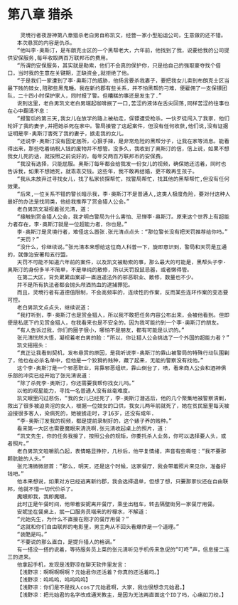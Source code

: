 # 第八章 猎杀
        灵境行者夜游神第八章猎杀老白男自称凯文，经营一家小型船运公司，生意做的还不错。
       本次悬赏的内容是仇杀。
       “他叫李·奥斯汀，是布朗克士区的一个黑帮老大，六年前，他找到了我，说要给我的公司提供安保服务,每年收取两百万联邦币的费用。
       “所谓的安保服务，其实就是勒索，他们不会真的保护你，只是给自己的强取豪夺找个借口，当时我的生意在关键期，正缺资金,就拒绝了他。
       “于是我们一家遭到了李·奥斯汀的威胁，他扬言要杀我妻子，要把我女儿卖到布朗克士区当最下贱的妓女,陪那些黑鬼睡。我在新约郡有些关系，并不怕黑帮的刁难，便雇佣了一支保镖团队，二十四小时保护家人，同时报了警。但糟糕的事还是发生了.”
       说到这里，老白男凯文老白男端起咖啡抿了一口,苦涩的液体在舌尖回荡,同样苦涩的往事也在心中翻涌不息：
       “报警后的第三天,我女儿在放学的路上被劫走，保镖遭受枪杀。一伙歹徒闯入了我家，他们轮奸了我的妻子,并把她杀死在家中。警局接管了这起案件，但没有任何收获,他们说,没有证据证明是李·奥斯汀害死了我的妻子，掳走我的女儿。
       “还说李·奥斯汀没有固定居所，心狠手辣，是非常危险的黑帮分子，让我在家等消息。能看得出来，那些吃着纳税人钱的废物并不想管。没多久，我收到了奥斯汀的信，信上说，如果不想我女儿死的话，就按照之前说好的，每年交两百万联邦币的安保费。
       “我没有选择，只能屈服。奥斯汀每年都会给我发一份女儿的视频，确保她还活着，同时也告诉我，如果不想她死，就乖乖交钱。这些年，我不敢再结婚，更不敢再生孩子。
       “我从未放弃过寻找女儿，找了私家侦探帮忙，找警局帮忙，找其他的黑帮帮忙,但没有任何效果。
       “后来,一位关系不错的警长暗示我，李·奥斯汀不是普通人,这类人极度危险，要对付这种人最好的办法是找同类，他给我推荐了赏金猎人公会。”
       老白男凯文凝视着张元清，道：
       “接触到赏金猎人公会，我才明白警局为什么害怕、忌惮李·奥斯汀。原来这个世界上有超能力者存在，李·奥斯汀就是一位超能力者，你也是。”
       李·奥斯汀是灵境行者，难怪这么嚣张.张元清点点头：“那位警长没有把天罚推荐给你吗。”
       “天罚？”
       “没什么，伱继续说。”张元清本来想给这位商人科普一下，旋即意识到，警局和天罚是互通的，就像治安署和五行盟。
       天罚不可能不知道六年前的案件，以及凯文被勒索的事，那么最大的可能是，黑帮头子李·奥斯汀的身份多半不简单，不是单纯的散修，所以天罚投鼠忌器，或者懒得管。
       在第二大区，背负累累血案却一直逍遥法外的邪恶职业、散修，数量也不少。
       并不是所有执法者都会抛头颅洒热血的逮捕罪犯。
       而且，灵境行者有道德值限制，不会高频率的，连续性的作案，反而某些连环作案的变态要可控。
       老白男凯文点点头，继续说道：
       “我打听到，李·奥斯汀也是赏金猎人，所以我不敢把任务内容公布出来，会被他看到。但即便是私底下约见赏金猎人，在我看来也是不安全的，因为我可能约到一个李·奥斯汀的朋友。
       “有人告诉过我，你们的圈子很小，哪怕不是朋友，都有可能是认识的。”
       张元清恍然大悟，凝视着老白男的脸：“所以，你让猎人公会挑选了一个外国的超能力者？”
       凯文摇摇头：
       “真正让我看到契机，发布悬赏的原因，是我听说李·奥斯汀的靠山被警局的特殊行动队围剿了，他也在必杀名单中，但他是一个狡猾的贱种，藏了起来，无能的警察没有找他。”
       这个李·奥斯汀是一个邪恶职业，背靠邪恶组织，靠山倒台了，啧，看来商人公会和酒神俱乐部的冲突已经开始了张元清说道：
       “除了杀死李·奥斯汀，你还需要我帮你找女儿吗。”
       以他的观星能力，寻找一名普通人没有丝毫难度。
       凯文眼里闪过悲伤，“我的女儿已经死了，李·奥斯汀潜逃后，他的几个聚集地被警察清剿，救出了很多被迫卖淫的女人，根据一位妓女的口供，我女儿两年前就死了，她在贫民窟里每天被迫接很多客人，染病死的，她被掳走时，才16岁，还没有成年.
       “李·奥斯汀发我的视频，都是提前录制好的，这个婊子养的贱种。”
       看来第一大区也需要魔眼来清洗啊.张元清收起桌上的照片，道：
       “凯文先生，你的任务我接了，按照公会的规矩，你委托杀人业务，你可以选择要人头，或者照片。”
       老白男凯文咀嚼肌凸起，表情略显狰狞，几秒后，他平复情绪，声音有些嘶哑：“我不要那颗肮脏的人头。”
       张元清微微颔首：“那么，明天，还是这个时候，这家餐厅，我会带着照片来见你，准备好钱吧。”
       他本来想说，如果对方已经逃离新约郡，我会选择退单，但想了想，只要那家伙还在自由联邦，他就不惜一切代价杀了。
       魔眼即我，我即魔眼。
       此时正是午餐时间，他带着安妮离开餐厅，乘坐出租车，转去隔壁街另一家餐厅用餐。
       安妮坐在餐桌上，抿一口服务员端来的柠檬水，不解道：
       “元始先生，为什么不直接在刚才的餐厅用餐？”
       “这就和你们自由联邦的电影里，男主角从不回头看爆炸是一个道理。”
       “装酷是吗。”
       “不要说的那么直白，是提升猎人的格调。”
       有一搭没一搭的说着，等待服务员上菜的张元清听见手机传来急促的“叮咚”声，信息接二连三的进来。
       他拿起手机，发现是浅野凉在聊天软件里发言：
       【浅野凉：啊啊啊啊啊？元始君你还活着？你真的还活着吗。】
       【浅野凉：呜呜呜，呜呜呜呜】
       【浅野凉：你们是不是找人cos了元始君啊，大家，我也很想念元始君。】
       【浅野凉：把元始君的名字改成通天教主，是因为无法再直面这个ID了吗，心痛如刀绞。】